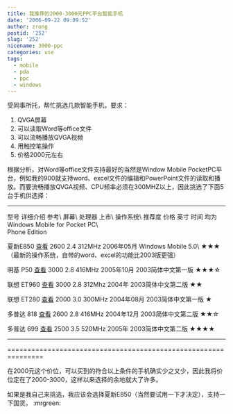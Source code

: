 ```yaml
---
title: 我推荐的2000-3000元PPC平台智能手机
date: '2006-09-22 09:09:52'
author: zrong
postid: '252'
slug: '252'
nicename: 3000-ppc
categories: use
tags:
  - mobile
  - pda
  - ppc
  - windows
---
```


<style> .ttd{   border-top-width: 1px;  border-top-style: solid;    border-top-color: #000000; } #ttable{   border:3px solid black; } .STYLE1 {border-top-width: 1px; border-top-style: solid; border-top-color: #000000; font-weight: bold; } </style>
受同事所托，帮忙挑选几款智能手机，要求：

1.  QVGA屏幕
2.  可以读取Word等office文件
3.  可以流畅播放QVGA视频
4.  用触控笔操作
5.  价格2000元左右

根据分析，对Word等office文件支持最好的当然是Window Mobile
PocketPC平台，例如我的900就支持word、excel文件的编辑和PowerPoint文件的读取和播放。而要流畅播放QVGA视频、CPU频率必须在300MHZ以上，因此挑选了下面5台手机供选择：

<!--more-->

  ------------ ----------------------------------------------------- ------- ------- -------- ------------ ---------------------------------------------------------- --------
  型号         详细介绍                                              参考\   屏幕\   处理器   上市\        操作系统\                                                  推荐度
                                                                      价格    英寸             时间         均为Windows Mobile for Pocket PC\                         
                                                                                                            Phone Edition                                             

  夏新E850     [查看](http://phone.younet.com/files/15/15319.html)   2600    2.4     312MHz   2006年05月   Windows Mobile 5.0\                                        ★★★
                                                                                                            （最新的操作系统，自带的word、excel的功能比2003版更强）   

  明基 P50     [查看](http://phone.younet.com/files/14/14609.html)   3000    2.8     416MHz   2005年10月   2003简体中文第一版                                         ★★★☆

  联想 ET960   [查看](http://phone.younet.com/files/14/14360.html)   3000    2.8     312Mhz   2004年       2003简体中文第二版                                         ★★

  联想 ET280   [查看](http://phone.younet.com/files/14/14148.html)   2000    3.0     300MHz   2004年08月   2003简体中文第一版                                         ★

  多普达 818   [查看](http://phone.younet.com/files/14/14431.html)   2600    2.8     416MHz   2004年12月   2003简体中文第二版                                         ★★☆

  多普达 699   [查看](http://phone.younet.com/files/14/14860.html)   2500    3.5     520MHz   2005年       2003简体中文第二版                                         ★★★★
  ------------ ----------------------------------------------------- ------- ------- -------- ------------ ---------------------------------------------------------- --------

===============================================================

在2000元这个价位，可以买到的符合以上条件的手机确实少之又少，因此我将价位定在了2000-3000，这样以来选择的余地就大了许多。

如果是我自己来挑选，我应该会选择夏新E850（当然要试用一下才决定），支持一下国货。
:mrgreen:

